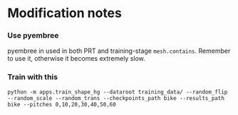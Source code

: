 # Modification notes

### Use pyembree
pyembree in used in both PRT and training-stage `mesh.contains`. Remember to use it, otherwise it becomes extremely slow.

### Train with this
```
python -m apps.train_shape_hg --dataroot training_data/ --random_flip --random_scale --random_trans --checkpoints_path bike --results_path bike --pitches 0,10,20,30,40,50,60
```
